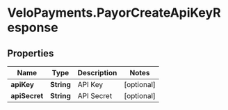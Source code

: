 # VeloPayments.PayorCreateApiKeyResponse

## Properties

Name | Type | Description | Notes
------------ | ------------- | ------------- | -------------
**apiKey** | **String** | API Key | [optional] 
**apiSecret** | **String** | API Secret | [optional] 


